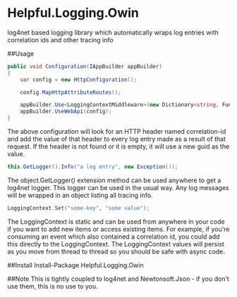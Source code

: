 # Helpful.Logging.Owin
log4net based logging library which automatically wraps log entries with correlation ids and other tracing info

##Usage
```c#
public void Configuration(IAppBuilder appBuilder)
{
    var config = new HttpConfiguration();

    config.MapHttpAttributeRoutes();

    appBuilder.Use<LoggingContextMiddleware>(new Dictionary<string, Func<string>> { { "correlation-id", () => Guid.NewGuid().ToString()}});
    appBuilder.UseWebApi(config);
}
```
The above configuration will look for an HTTP header named correlation-id and add the value of that header to every log entry made as a result of that request. If the header is not found or it is empty, it will use a new guid as the value.

```c#
this.GetLogger().Info("a leg entry", new Exception());
```
The object.GetLogger() extension method can be used anywhere to get a log4net logger. This logger can be used in the usual way. Any log messages will be wrapped in an object listing all tracing info.

```c#
LoggingContext.Set("some-key", "some value");
```
The LoggingContext is static and can be used from anywhere in your code if you want to add new items or access existing items. For example, if you're consuming an event which also contained a correlation id, you could add this directly to the LoggingContext. The LoggingContext values will persist as you move from thread to thread so you should be safe with async code.

##Install
Install-Package Helpful.Logging.Owin

##Note
This is tightly coupled to log4net and Newtonsoft.Json - if you don't use them, this is no use to you.